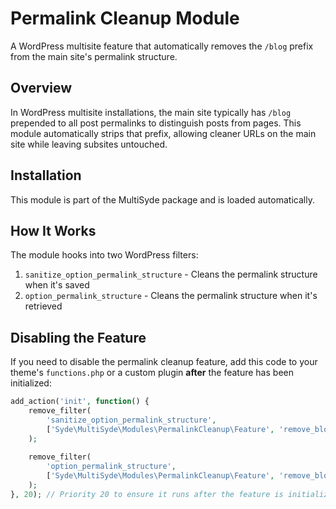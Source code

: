 # Permalink Cleanup Module

A WordPress multisite feature that automatically removes the `/blog` prefix from the main site's permalink structure.

## Overview

In WordPress multisite installations, the main site typically has `/blog` prepended to all post permalinks to distinguish posts from pages. This module automatically strips that prefix, allowing cleaner URLs on the main site while leaving subsites untouched.


## Installation

This module is part of the MultiSyde package and is loaded automatically.


## How It Works

The module hooks into two WordPress filters:

1. `sanitize_option_permalink_structure` - Cleans the permalink structure when it's saved
2. `option_permalink_structure` - Cleans the permalink structure when it's retrieved

## Disabling the Feature

If you need to disable the permalink cleanup feature, add this code to your theme's `functions.php` or a custom plugin **after** the feature has been initialized:
```php
add_action('init', function() {
    remove_filter(
        'sanitize_option_permalink_structure',
        ['Syde\MultiSyde\Modules\PermalinkCleanup\Feature', 'remove_blog_prefix']
    );
    
    remove_filter(
        'option_permalink_structure',
        ['Syde\MultiSyde\Modules\PermalinkCleanup\Feature', 'remove_blog_prefix']
    );
}, 20); // Priority 20 to ensure it runs after the feature is initialized
```

